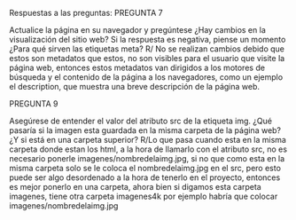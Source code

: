 Respuestas a las preguntas:
PREGUNTA 7

Actualice la página en su navegador y pregúntese ¿Hay cambios en la visualización del sitio web? Si la respuesta es negativa, piense un momento ¿Para qué sirven las etiquetas meta? 
R/ No se realizan cambios debido que estos son metadatos que estos, no son visibles para el usuario que visite la página web, entonces estos metadatos van dirigidos a los motores de búsqueda y el contenido de la página a los navegadores, como un ejemplo el description, que muestra una breve descripción de la página web.

PREGUNTA 9

Asegúrese de entender el valor del atributo src de la etiqueta img. ¿Qué pasaría si la imagen esta guardada en la misma carpeta de la página web? ¿Y si está en una carpeta superior?
R/Lo que pasa cuando esta en la misma carpeta donde estan los html, a la hora de llamarlo con el atributo src, no es necesario ponerle imagenes/nombredelaimg.jpg, si no que como esta en la misma carpeta solo se le coloca el nombredelaimg.jpg en el src, pero esto puede ser algo desordenado a la hora de tenerlo en el proyecto, entonces es mejor ponerlo en una carpeta, ahora bien si digamos esta carpeta imagenes, tiene otra carpeta imagenes4k por ejemplo habría que colocar imagenes/nombredelaimg.jpg
